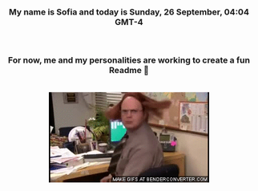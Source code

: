 


<div align="center">
<h3 >My name is Sofia and today is Sunday, 26 September, 04:04 GMT-4</h3><br>
<h3 >For now, me and my personalities are working to create a fun Readme 👋
</h3><br>
<img src='img/dwight.gif' alt='working...'/>
</div>
